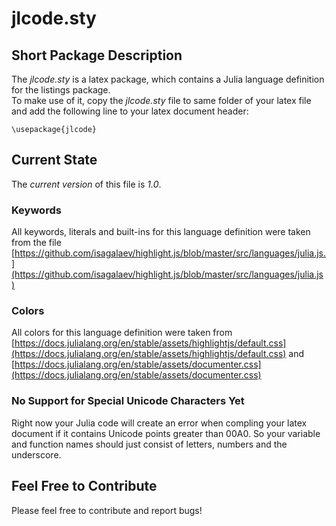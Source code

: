 # jlcode.sty



## Short Package Description
The _jlcode.sty_ is a latex package, which contains a Julia language definition for the listings package.  
To make use of it, copy the _jlcode.sty_ file to same folder of your latex file and add the following line to your latex document header:

    \usepackage{jlcode}


## Current State
The *current version* of this file is *1.0*.  
### Keywords
All keywords, literals and built-ins for this language definition were taken from the file [https://github.com/isagalaev/highlight.js/blob/master/src/languages/julia.js.](https://github.com/isagalaev/highlight.js/blob/master/src/languages/julia.js)
### Colors
All colors for this language definition were taken from [https://docs.julialang.org/en/stable/assets/highlightjs/default.css](https://docs.julialang.org/en/stable/assets/highlightjs/default.css) and [https://docs.julialang.org/en/stable/assets/documenter.css](https://docs.julialang.org/en/stable/assets/documenter.css)  
### No Support for Special Unicode Characters Yet
Right now your Julia code will create an error when compling your latex document if it contains Unicode points greater than 00A0. So your variable and function names should just consist of letters, numbers and the underscore.


## Feel Free to Contribute
Please feel free to contribute and report bugs!
